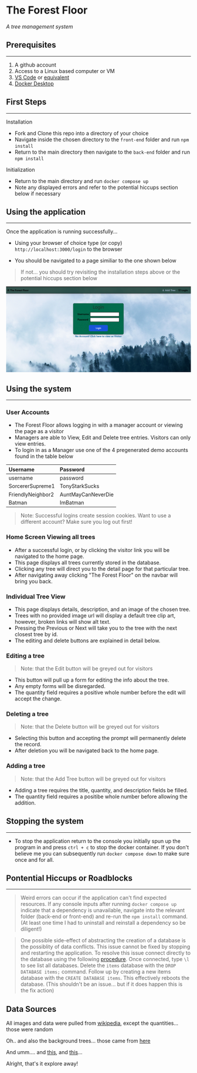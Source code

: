 # The Forest Floor

_A tree management system_

## Prerequisites
---
1. A github account
2. Access to a Linux based computer or VM
2. [VS Code](https://code.visualstudio.com/download) or [equivalent](https://www.g2.com/products/visual-studio-code/competitors/alternatives)
3. [Docker Desktop](https://www.docker.com/products/docker-desktop/)

## First Steps

---

Installation

- Fork and Clone this repo into a directory of your choice
- Navigate inside the chosen directory to the `front-end` folder and run `npm install`
- Return to the main directory then navigate to the `back-end` folder and run `npm install`

Initialization

- Return to the main directory and run `docker compose up`
- Note any displayed errors and refer to the potential hiccups section below if necessary

## Using the application

---

Once the application is running successfully...

- Using your browser of choice type (or copy) `http://localhost:3000/login` to the browser

- You should be navigated to a page similiar to the one shown below
> If not... you should try revisiting the installation steps above or the potential hiccups section below

![alt text](./Assets/login.gif "Login Page")

## Using the system

---

### User Accounts
- The Forest Floor allows logging in with a manager account or viewing the page as a visitor
- Managers are able to View, Edit and Delete tree entries. Visitors can only view entries.
- To login in as a Manager use one of the 4 pregenerated demo accounts found in the table below

| Username          |           Password | 
|:------------------|:-------------------|
| username          | password           |
| SorcererSupreme1  | TonyStarkSucks     | 
| FriendlyNeighbor2 | AuntMayCanNeverDie |
| Batman            | ImBatman           |

> Note: Successful logins create session cookies. Want to use a different account? Make sure you log out first!

### Home Screen Viewing all trees
  - After a successful login, or by clicking the visitor link you will be navigated to the home page. 
  - This page displays all trees currently stored in the database.
  - Clicking any tree will direct you to the detail page for that particular tree.
  - After navigating away clicking "The Forest Floor" on the navbar will bring you back. 

### Individual Tree View
  - This page displays details, description, and an image of the chosen tree.
  - Trees with no provided image url will display a default tree clip art, however, broken links will show alt text.
  - Pressing the Previous or Next will take you to the tree with the next closest tree by id.
  - The editing and delete buttons are explained in detail below.

### Editing a tree
  > Note: that the Edit button will be greyed out for visitors
  - This button will pull up a form for editing the info about the tree.
  - Any empty forms will be disregarded.
  - The quantity field requires a positive whole number before the edit will accept the change.

### Deleting a tree
  > Note: that the Delete button will be greyed out for visitors
  - Selecting this button and accepting the prompt will permanently delete the record.
  - After deletion you will be navigated back to the home page.

### Adding a tree
  > Note: that the Add Tree button will be greyed out for visitors
  - Adding a tree requires the title, quantity, and description fields be filled.
  - The quantity field requires a positibe whole number before allowing the addition.

## Stopping the system
---
 - To stop the application return to the console you initially spun up the program in and press ```ctrl + c``` to stop the docker container.  If you don't believe me you can subsequently run ```docker compose down``` to make sure once and for all.

## Pontential Hiccups or Roadblocks

---
> Weird errors can occur if the application can't find expected resources.  If any console inputs after running ```docker compose up``` indicate that a dependency is unavailable, navigate into the relevant folder (back-end or front-end) and re-run the ```npm install``` command. (At least one time I had to uninstall and reinstall a dependency so be diligent!)

> One possible side-effect of abstracting the creation of a database is the possiblity of data conflicts.  This issue cannot be fixed by stopping and restarting the application.  To resolve this issue connect directly to the database using the following [procedure](https://stackoverflow.com/questions/37694987/connecting-to-postgresql-in-a-docker-container-from-outside). Once connected, type ```\l``` to see list all databases.  Delete the ```items``` database with the ```DROP DATABASE items;``` command.  Follow up by creating a new items database with the ```CREATE DATABASE items```.  This effectively reboots the database.  (This shouldn't be an issue... but if it does happen this is the fix action)

>



## Data Sources
All images and data were pulled from [wikipedia](https://en.wikipedia.org/wiki/Category:Trees_of_North_America), except the quantities... those were random

Oh.. and also the background trees... those came from [here](https://www.pexels.com/photo/trees-with-fog-158672/)

And umm.... and [this](https://pixabay.com/vectors/oak-tree-forest-wood-plant-nature-156092/), and [this](https://www.flaticon.com/free-icon/tree_489969?term=tree&page=1&position=9&origin=tag&related_id=489969)...

Alright, that's it explore away!

